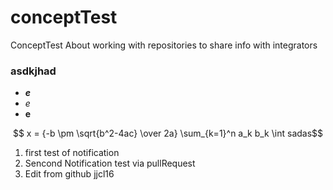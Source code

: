# conceptTest
ConceptTest About working with repositories to share info with integrators

### asdkjhad

- ***e*** 
- *e*
- **e**


$$ x = {-b \pm \sqrt{b^2-4ac} \over 2a} \sum_{k=1}^n a_k b_k \int sadas$$

1. first test of notification
2. Sencond Notification test via pullRequest
3. Edit from github jjcl16
